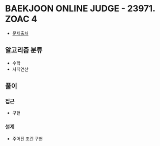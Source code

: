 # BAEKJOON ONLINE JUDGE - 23971. ZOAC 4

- [문제출처](https://www.acmicpc.net/problem/23971 '23971. ZOAC 4')

## 알고리즘 분류

- 수학
- 사칙연산

## 풀이

### 접근

- 구현

### 설계

- 주어진 조건 구현
